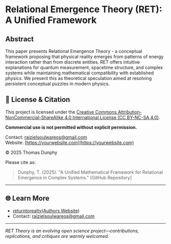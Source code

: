 # Relational Emergence Theory (RET): A Unified Framework

## Abstract

This paper presents Relational Emergence Theory - a conceptual framework proposing that physical reality emerges from patterns of energy interaction rather than from discrete entities. RET offers intuitive explanations for quantum measurement, spacetime structure, and complex systems while maintaining mathematical compatibility with established physics. We present this as theoretical speculation aimed at resolving persistent conceptual puzzles in modern physics.

## 📄 License & Citation

This project is licensed under the [Creative Commons Attribution-NonCommercial-ShareAlike 4.0 International License (CC BY-NC-SA 4.0)](https://creativecommons.org/licenses/by-nc-sa/4.0/).

**Commercial use is not permitted without explicit permission.**

Contact: [raizielsoulwareos@gmail.com](mailto:raizielsoulwareos@gmail.com)  
Website: [https://yourwebsite.com](https://yourwebsite.com) <!-- Replace with your actual website -->

© 2025 Thomas Dunphy

Please cite as:

> Dunphy, T. (2025). "A Unified Mathematical Framework for Relational Emergence in Complex Systems." [GitHub Repository]

---

## 🌐 Learn More


- [returntorealty(Authors Website)](https://returntoreality.carrd.co)
- Contact: raizielsoulwareos@gmail.com

---

*RET Theory is an evolving open science project—contributions, replications, and critiques are warmly welcomed.*
